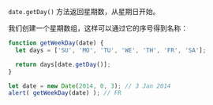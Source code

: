 `date.getDay()` 方法返回星期数，从星期日开始。

我们创建一个星期数组，这样可以通过它的序号得到名称：

```js run demo
function getWeekDay(date) {
  let days = ['SU', 'MO', 'TU', 'WE', 'TH', 'FR', 'SA'];

  return days[date.getDay()];
}

let date = new Date(2014, 0, 3); // 3 Jan 2014
alert( getWeekDay(date) ); // FR
```
